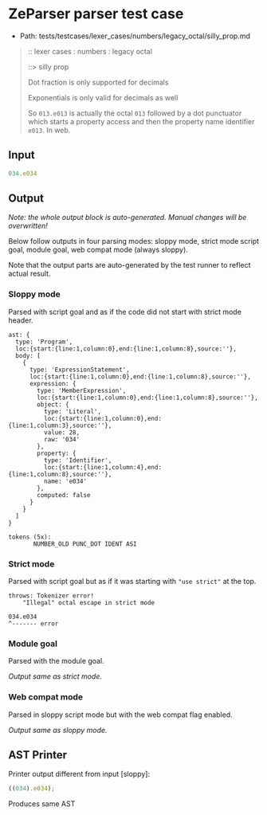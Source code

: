 # ZeParser parser test case

- Path: tests/testcases/lexer_cases/numbers/legacy_octal/silly_prop.md

> :: lexer cases : numbers : legacy octal
>
> ::> silly prop
>
> Dot fraction is only supported for decimals
>
> Exponentials is only valid for decimals as well
>
> So `013.e013` is actually the octal `013` followed by a dot punctuator which starts a property access and then the property name identifier `e013`. In web.

## Input

`````js
034.e034
`````

## Output

_Note: the whole output block is auto-generated. Manual changes will be overwritten!_

Below follow outputs in four parsing modes: sloppy mode, strict mode script goal, module goal, web compat mode (always sloppy).

Note that the output parts are auto-generated by the test runner to reflect actual result.

### Sloppy mode

Parsed with script goal and as if the code did not start with strict mode header.

`````
ast: {
  type: 'Program',
  loc:{start:{line:1,column:0},end:{line:1,column:8},source:''},
  body: [
    {
      type: 'ExpressionStatement',
      loc:{start:{line:1,column:0},end:{line:1,column:8},source:''},
      expression: {
        type: 'MemberExpression',
        loc:{start:{line:1,column:0},end:{line:1,column:8},source:''},
        object: {
          type: 'Literal',
          loc:{start:{line:1,column:0},end:{line:1,column:3},source:''},
          value: 28,
          raw: '034'
        },
        property: {
          type: 'Identifier',
          loc:{start:{line:1,column:4},end:{line:1,column:8},source:''},
          name: 'e034'
        },
        computed: false
      }
    }
  ]
}

tokens (5x):
       NUMBER_OLD PUNC_DOT IDENT ASI
`````

### Strict mode

Parsed with script goal but as if it was starting with `"use strict"` at the top.

`````
throws: Tokenizer error!
    "Illegal" octal escape in strict mode

034.e034
^------- error
`````


### Module goal

Parsed with the module goal.

_Output same as strict mode._

### Web compat mode

Parsed in sloppy script mode but with the web compat flag enabled.

_Output same as sloppy mode._

## AST Printer

Printer output different from input [sloppy]:

````js
((034).e034);
````

Produces same AST
